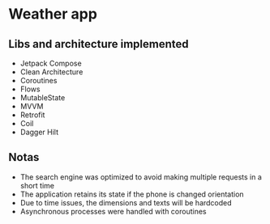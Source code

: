 # Weather app
## Libs and architecture implemented

- Jetpack Compose
- Clean Architecture
- Coroutines
- Flows
- MutableState
- MVVM
- Retrofit
- Coil
- Dagger Hilt

## Notas

- The search engine was optimized to avoid making multiple requests in a short time
- The application retains its state if the phone is changed orientation
- Due to time issues, the dimensions and texts will be hardcoded
- Asynchronous processes were handled with coroutines

